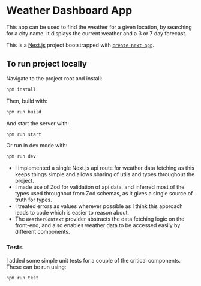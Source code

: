 # Weather Dashboard App

This app can be used to find the weather for a given location, by searching for a city name. It displays the current weather and a 3 or 7 day forecast.

This is a [Next.js](https://nextjs.org) project bootstrapped with [`create-next-app`](https://nextjs.org/docs/app/api-reference/cli/create-next-app).

## To run project locally

Navigate to the project root and install:

```bash
npm install
```

Then, build with:
```bash
npm run build
```

And start the server with:
```bash
npm run start
```

Or run in dev mode with:
```bash
npm run dev
```

- I implemented a single Next.js api route for weather data fetching as this keeps things simple and allows sharing of utils and types throughout the project.
- I made use of Zod for validation of api data, and inferred most of the types used throughout from Zod schemas, as it gives a single source of truth for types.
- I treated errors as values wherever possible as I think this approach leads to code which is easier to reason about.
- The `WeatherContext` provider abstracts the data fetching logic on the front-end, and also enables weather data to be accessed easily by different components. 

### Tests

I added some simple unit tests for a couple of the critical components. These can be run using:
```bash
npm run test
```
